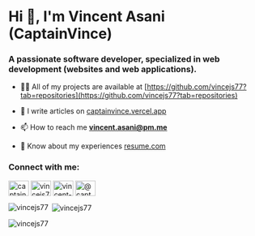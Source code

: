 <h1>Hi 👋, I'm Vincent Asani (CaptainVince)</h1>
<h3>A passionate software developer, specialized in web development (websites and web applications).</h3>

- 👨‍💻 All of my projects are available at [https://github.com/vincejs77?tab=repositories](https://github.com/vincejs77?tab=repositories)

- 📝 I write articles on [captainvince.vercel.app](captainvince.vercel.app)

- 📫 How to reach me **vincent.asani@pm.me**

- 📄 Know about my experiences [resume.com](resume.com)

<h3 align="left">Connect with me:</h3>
<p align="left">
<a href="https://dev.to/captainvince" target="blank"><img align="center" src="https://raw.githubusercontent.com/rahuldkjain/github-profile-readme-generator/master/src/images/icons/Social/devto.svg" alt="captainvince" height="30" width="40" /></a>
<a href="https://twitter.com/vincejs77" target="blank"><img align="center" src="https://raw.githubusercontent.com/rahuldkjain/github-profile-readme-generator/master/src/images/icons/Social/twitter.svg" alt="vincejs77" height="30" width="40" /></a>
<a href="https://linkedin.com/in/vincent-asani-93673b182" target="blank"><img align="center" src="https://raw.githubusercontent.com/rahuldkjain/github-profile-readme-generator/master/src/images/icons/Social/linked-in-alt.svg" alt="vincent-asani-93673b182" height="30" width="40" /></a>
<a href="https://hashnode.com/@captainvince" target="blank"><img align="center" src="https://raw.githubusercontent.com/rahuldkjain/github-profile-readme-generator/master/src/images/icons/Social/hashnode.svg" alt="@captainvince" height="30" width="40" /></a>
</p>

<p><img align="left" src="https://github-readme-stats.vercel.app/api/top-langs?username=vincejs77&show_icons=true&locale=en&layout=compact" alt="vincejs77" /></p>

<p>&nbsp;<img align="center" src="https://github-readme-stats.vercel.app/api?username=vincejs77&show_icons=true&locale=en" alt="vincejs77" /></p>

<p><img align="center" src="https://github-readme-streak-stats.herokuapp.com/?user=vincejs77&" alt="vincejs77" /></p>
